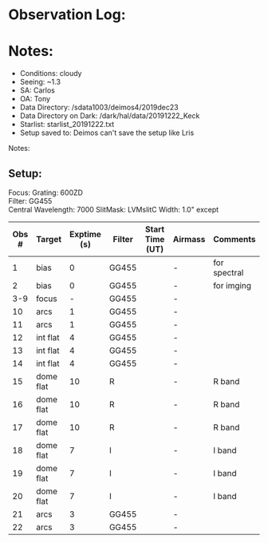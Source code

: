 # Observation Log:

# Notes:

* Conditions: cloudy
* Seeing: ~1.3
* SA: Carlos
* OA: Tony
* Data Directory: /sdata1003/deimos4/2019dec23
* Data Directory on Dark: /dark/hal/data/20191222_Keck
* Starlist: starlist_20191222.txt
* Setup saved to: Deimos can't save the setup like Lris

Notes:


## Setup:
Focus: 
Grating: 600ZD  
Filter: GG455  
Central Wavelength: 7000 
SlitMask: LVMslitC 
Width: 1.0" except 

| Obs #     | Target      | Exptime (s) |Filter  | Start Time (UT) | Airmass | Comments                                                   |
|-----------|-------------|-------------|--------|-----------------|---------|------------------------------------------------------------|
|1          |    bias     |0            |GG455   |                 |    -    | for spectral
|2          |    bias     |0            |GG455   |                 |    -    | for imging
|3-9        |    focus    |-            |GG455   |                 |    -    | 
|10         |    arcs     |1            |GG455   |                 |    -    | 
|11         |    arcs     |1            |GG455   |                 |    -    | 
|12         |    int flat |4            |GG455   |                 |    -    | 
|13         |    int flat |4            |GG455   |                 |    -    | 
|14         |    int flat |4            |GG455   |                 |    -    | 
|15         |    dome flat|10           |R       |                 |    -    | R band
|16         |    dome flat|10           |R       |                 |    -    | R band
|17         |    dome flat|10           |R       |                 |    -    | R band
|18         |    dome flat|7            |I       |                 |    -    | I band
|19         |    dome flat|7            |I       |                 |    -    | I band
|20         |    dome flat|7            |I       |                 |    -    | I band
|21         |    arcs     |3            |GG455   |                 |    -    | 
|22         |    arcs     |3            |GG455   |                 |    -    | 



